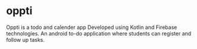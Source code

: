 # oppti
Oppti is a todo and calender app 
Developed using Kotlin and Firebase technologies. An android to-do application where
students can register and follow up tasks.
